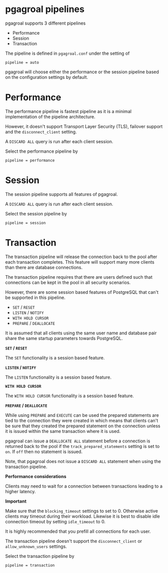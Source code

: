 # pgagroal pipelines

pgagroal supports 3 different pipelines

* Performance
* Session
* Transaction

The pipeline is defined in `pgagroal.conf` under the setting of

```
pipeline = auto
```

pgagroal will choose either the performance or the session pipeline
based on the configuration settings by default.

# Performance

The performance pipeline is fastest pipeline as it is a minimal implementation
of the pipeline architecture.

However, it doesn't support Transport Layer Security (TLS), failover support and
the `disconnect_client` setting.

A `DISCARD ALL` query is run after each client session.

Select the performance pipeline by

```
pipeline = performance
```

# Session

The session pipeline supports all features of pgagroal.

A `DISCARD ALL` query is run after each client session.

Select the session pipeline by

```
pipeline = session
```

# Transaction

The transaction pipeline will release the connection back to the pool after each
transaction completes. This feature will support many more clients than there are
database connections.

The transaction pipeline requires that there are users defined such that connections
can be kept in the pool in all security scenarios.

However, there are some session based features of PostgreSQL that can't be supported in this
pipeline.

* `SET` / `RESET`
* `LISTEN` / `NOTIFY`
* `WITH HOLD CURSOR`
* `PREPARE` / `DEALLOCATE`

It is assumed that all clients using the same user name and database pair share the same
startup parameters towards PostgreSQL.

__`SET` / `RESET`__

The `SET` functionality is a session based feature.

__`LISTEN` / `NOTIFY`__

The `LISTEN` functionality is a session based feature.

__`WITH HOLD CURSOR`__

The `WITH HOLD CURSOR` functionality is a session based feature.

__`PREPARE` / `DEALLOCATE`__

While using `PREPARE` and `EXECUTE` can be used the prepared statements are tied to the
connection they were created in which means that clients can't be sure that they created
the prepared statement on the connection unless it is issued within the same transaction
where it is used.

pgagroal can issue a `DEALLOCATE ALL` statement before a connection is returned back to
the pool if the `track_prepared_statements` setting is set to `on`. If `off` then no
statement is issued.

Note, that pgagroal does not issue a `DISCARD ALL` statement when using the transaction
pipeline.

__Performance considerations__

Clients may need to wait for a connection between transactions leading to a higher
latency.

__Important__

Make sure that the `blocking_timeout` settings to set to 0. Otherwise active clients
may timeout during their workload. Likewise it is best to disable idle connection timeout by
setting `idle_timeout` to 0.

It is highly recommended that you prefill all connections for each user.

The transaction pipeline doesn't support the `disconnect_client` or
`allow_unknown_users` settings.

Select the transaction pipeline by

```
pipeline = transaction
```
